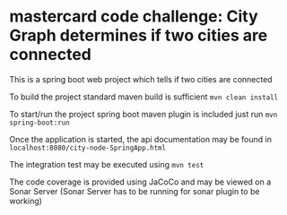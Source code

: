 # mastercard code challenge: City Graph determines if two cities are connected

This is a spring boot web project which tells if two cities are connected

To build the project standard maven build is sufficient `mvn clean install`

To start/run the project spring boot maven plugin is included just run `mvn spring-boot:run`

Once the application is started,  the api documentation may be found in `localhost:8080/city-node-SpringApp.html`

The integration test may be executed using `mvn test`

The code coverage is provided using JaCoCo and may be viewed on a Sonar Server (Sonar Server has to be running for sonar plugin to be working)
